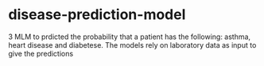 # disease-prediction-model
3 MLM to prdicted the probability that a patient has the following: asthma, heart disease and diabetese. The models rely on laboratory data as input to give the predictions
